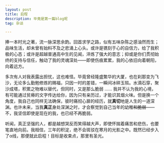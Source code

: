 ```yaml
---
layout: post
title: 启程
description: 毕竟是第一篇blog呢
tag: 杂谈

---
```


​		捧一本时光之著，流一脉深思余韵。回首求学之路，似有五味杂陈之感油然而生；品味生活，却未曾有始料不及之悲涌上心头。或许是镌刻于心的自信力，给了我积极的心态；或许是超越普通高中生的见闻，淬炼了强大的意志；抑或是你们贯彻始终的支持与信任，触动了我的灵魂深处——即使伤痕累累，我的心依旧向着朝阳，向着远方。

​		多次有人对我表露出担忧，这也难怪。毕竟曾经隆盛繁华的大厦，也在刹那变为飞沙，无论多么勤勉修炼的赐福，只因一时的差错，一瞬间冰碎玉殒。水滴石穿，聚沙成塔，积累之物难以替代，但同时，又是那么脆弱 ......  我并不认为我的心境，有可能通过贫瘠的文字传达给你，因为只有亲历过，才能识其烟火味。但是换一个角度，我自己也同样无法确保，彼时痛彻心扉的经历，就**真切**地是人生的一道深渊。也许未来，当我**真正**身处深渊之时，才会察觉到自己当年的幼稚~~和脆弱~~——不，我坚信即使是现在的我，也已经不再脆弱。

​		听闻，真正坚强的人，都是越想哭反而笑得越大声，即使怀揣着痛苦和悲伤，也要笔直地向前。我相信，三年的积淀，绝不会斑驳在寒月的光影之中。既然已经步入了α线，那便就此启程！目标是收束点，那里有圣光。

​		

